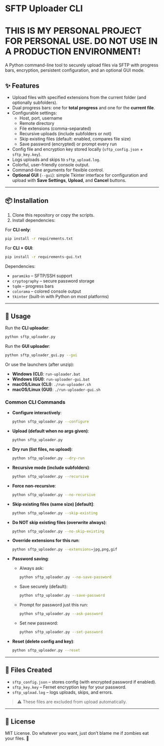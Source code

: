 # SFTP Uploader CLI

# <h1>THIS IS MY PERSONAL PROJECT FOR PERSONAL USE. DO NOT USE IN A PRODUCTION ENVIRONMENT!</h1>

A Python command-line tool to securely upload files via SFTP with progress bars, encryption, persistent configuration, and an optional GUI mode.

## ✨ Features

- Upload files with specified extensions from the current folder (and optionally subfolders).
- Dual progress bars: one for **total progress** and one for the **current file**.
- Configurable settings:
  - Host, port, username
  - Remote directory
  - File extensions (comma-separated)
  - Recursive uploads (include subfolders or not)
  - Skip existing files (default: enabled, compares file size)
  - Save password (encrypted) or prompt every run
- Config file and encryption key stored locally (`sftp_config.json` + `sftp_key.key`).
- Logs uploads and skips to `sftp_upload.log`.
- Colorful, user-friendly console output.
- Command-line arguments for flexible control.
- **Optional GUI** (`--gui`): simple Tkinter interface for configuration and upload with **Save Settings**, **Upload**, and **Cancel** buttons.

---

## 📦 Installation

1. Clone this repository or copy the scripts.
2. Install dependencies:

For **CLI only**:

```bash
pip install -r requirements.txt
```

For **CLI + GUI**:

```bash
pip install -r requirements-gui.txt
```

Dependencies:

- `paramiko` – SFTP/SSH support  
- `cryptography` – secure password storage  
- `tqdm` – progress bars  
- `colorama` – colored console output  
- `tkinter` (built-in with Python on most platforms)  

---

## 🚀 Usage

Run the **CLI uploader**:

```bash
python sftp_uploader.py
```

Run the **GUI uploader**:

```bash
python sftp_uploader_gui.py --gui
```

Or use the launchers (after unzip):

- **Windows (CLI)**: `run-uploader.bat`  
- **Windows (GUI)**: `run-uploader-gui.bat`  
- **macOS/Linux (CLI)**: `./run-uploader.sh`  
- **macOS/Linux (GUI)**: `./run-uploader-gui.sh`  

### Common CLI Commands

- **Configure interactively**:
  ```bash
  python sftp_uploader.py --configure
  ```

- **Upload (default when no args given)**:
  ```bash
  python sftp_uploader.py
  ```

- **Dry run (list files, no upload)**:
  ```bash
  python sftp_uploader.py --dry-run
  ```

- **Recursive mode (include subfolders)**:
  ```bash
  python sftp_uploader.py --recursive
  ```

- **Force non-recursive**:
  ```bash
  python sftp_uploader.py --no-recursive
  ```

- **Skip existing files (same size) [default]**:
  ```bash
  python sftp_uploader.py --skip-existing
  ```

- **Do NOT skip existing files (overwrite always)**:
  ```bash
  python sftp_uploader.py --no-skip-existing
  ```

- **Override extensions for this run**:
  ```bash
  python sftp_uploader.py --extensions=jpg,png,gif
  ```

- **Password saving**:
  - Always ask:
    ```bash
    python sftp_uploader.py --no-save-password
    ```
  - Save securely (default):
    ```bash
    python sftp_uploader.py --save-password
    ```
  - Prompt for password just this run:
    ```bash
    python sftp_uploader.py --ask-password
    ```
  - Set new password:
    ```bash
    python sftp_uploader.py --set-password
    ```

- **Reset (delete config and key)**:
  ```bash
  python sftp_uploader.py --reset
  ```

---

## 📁 Files Created

- `sftp_config.json` – stores config (with encrypted password if enabled).
- `sftp_key.key` – Fernet encryption key for your password.
- `sftp_upload.log` – logs uploads, skips, and errors.

> ⚠️ These files are excluded from upload automatically.

---

## 📝 License

MIT License. Do whatever you want, just don’t blame me if zombies eat your files. 🧟
